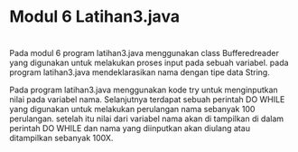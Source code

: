 # Modul 6 Latihan3.java
#

Pada modul 6 program latihan3.java menggunakan class Bufferedreader yang digunakan untuk melakukan proses input pada sebuah variabel. 
pada program latihan3.java mendeklarasikan nama dengan tipe data String. 

Pada program latihan3.java menggunakan kode try untuk menginputkan nilai pada variabel nama. Selanjutnya terdapat sebuah perintah DO WHILE yang digunakan untuk melakukan perulangan nama sebanyak 100 perulangan. setelah itu nilai dari variabel nama akan di tampilkan di dalam perintah DO WHILE dan nama yang diinputkan akan diulang atau ditampilkan sebanyak 100X.